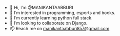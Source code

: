 - 👋 Hi, I’m @MANIKANTAABBURI
- 👀 I’m interested in programming, esports and books.
- 🌱 I’m currently learning python full stack.
- 💞️ I’m looking to collaborate on Django.
- 📫 Reach me on manikantaabburi857@gmail.com

<!---
MANIKANTAABBURI/MANIKANTAABBURI is a ✨ special ✨ repository because its `README.md` (this file) appears on your GitHub profile.
You can click the Preview link to take a look at your changes.
--->
